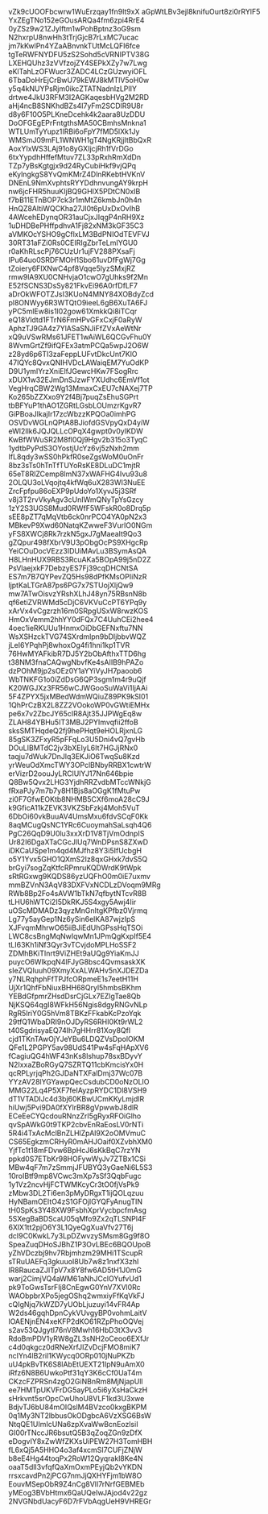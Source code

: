 vZk9cUOOFbcwrw1WuErzqay1fn9lt9xX
aGpWtLBv3ejl8knifuOurt8zi0rRYlF5
YxZEgTNo152eGOusARQa4fm6zpi4RrE4
0yZSz9w21ZJyIftm1wPohBptnz3oG9sm
N2hxrpU8nwHh3tTrjGjcB7rLxMC7ucac
jm7kKwlPn4YZaABnvnkTUtMcLQFI6fce
tgTeRWFNYDFU5zS2Sohd5cVRNIPTV38G
LXEHQUhz3zVVfzojZY4SEPkXZy7w7Lwg
eKlTahLzOFWucr3ZADC4LCzGUzwyiOFL
6TbaDoHrEjCrBwU79kEWJ8kMTlV5oH0w
y5q4kNUYPsRjm0ikcZTATNadnIzLPlIY
drtwe4JkU3RFM3I2AGKaqesbHVg2M2RD
aHj4ncB8SNKhdBZs4I7yFm2SCDlR9U8r
d8y6F10O5PLKneDcehk4k2aara8UzDDU
DoOFGEgEPrFntgthsMA50CBmhsMnkna1
WTLUmTyYupz1IRBi6oFpY7fMD5lXk1Jy
WMSmJ09mFL1WNWH1gT4NgKRjjItBbQxR
AoxYIxWS3LAj91o8yGXIjcjRh1fVrDGo
6txYypdhHffefMtuv7ZL33pRxhRmXdDn
TZp7yBsKgtgjx9d24RyCubiHkf9vjQPq
eKylngkgS8YvQmKMrZ4DlnRKebtHVKnV
DNEnL9NmXvphtsRYYDdhnvungAY9krpH
nw6jcFHR5huuKIjBQ9GHIX5PDtCN0xIB
f7bB11ETnBOP7ck3r1mMtZ6kmbJn0h4n
HnQZ8AItiWQCKha27Jl0t6pUxDxOvIhB
4AWcehEDynqOR31auCjxJIqgP4nRH9Xz
1uDHDBePHffpdhvA1Fj82xNM3kGF35C3
aVMKOcYSHO9gCflxLM3BdPNIOdTEVFVJ
30RT31aFZi0Rs0CEIRIgZbrTeLmIYGU0
r0aKhRLscPj76CUzUr1ujFV288PXsaFj
IPu64uo0SRDFMOH1Sbo61uvDfFgWj7Gg
tZoiery6FlXNwC4pf8Vqqe5lyzSMxjRZ
rmw9lA9XU0CNHvjaO1cwO7gUhks9f2Mn
E52fSCNS3DsSy821FkvEi96A0rfDfLF7
aDrOkWFOTZJsI3KUoN4MNY84XOBdyZcd
pl8ONWyy6R3WTQtO9ieeL6gB6XuTA6FJ
yPC5mlEw8is1l02gow61XmkkQi8iTCqr
eQ18Vldtd1FTrN6FmHPvGFxCxjF0aRyW
AphzTJ9GA4z7YlASaSNJiFfZVxAeWtNr
xQ9uVSwRMs61JFET1wAiWL6QCGvFhu0Y
8WvmGrtZf9ifQFEx3atmPCQa5wpJ2O6W
z28yd6p6TI3zaFeppLUFvtDkcUnt7KlO
47IQYc8QvxQNIHVDcLAWaiqEM7YuOdKP
D9U1ymIYrzXniElfJGewcHKw7FSogRrc
xDUX1w32EJmDnSJzwFYXUdhc6EmVf1ot
VegHrqCBW2Wg13MmaxCxEU7cNAXej7TP
Ko265bZZXxo9Y2f4Bj7puqZsEhuSGPrt
tbBFYuP1thAO1ZGRtLGsbLOUmzrKgvR7
GiPBoaJlkajIr17zcWbzzKPQOa0imhPG
OSVDvWGLnQPtA8BJiofdGSVpyQxD4yiW
eWl2Ilk6JQJQLLcOPqX4gwpt0v0ylKDW
KwBfWWuSR2M8fl0Qj9Hgv2b315o3TyqC
1ydtbPyPdS3OYostjUcYz6vj5zNxh2mm
IfL8qdy3wSS0hPkfR0seZgsWoM0uOnFr
8bz3sTs0hTnTfTUYoRsKE8DLuDC1mjtR
65eT8RlZCemp8lmN37xWAFHG4Ivu93u8
2OLQU3oLVqojtq4kfWq6uX283WI3NuEE
ZrcFpfpu86oEXP9pUdoYo1XyvJ5j3SRf
v8j3T2rvVkyAgv3cUnIWmQNyTpYsGzcy
1zY2S3UGS8Mud0RWfF5WFskR0o8Drq5p
sEE8pZT7qMqVtb6ck0nrPCO4YA0pN2x3
MBkevP9Xwd60NatqKZwweF3VurlO0NGm
yFS8XWCj8Rk7rzkN5gxJ7gMaeaIt9Qo3
gZQpur498fXbrV9U3pObgOcPS9XHgcRp
YeiCOuDocVEzz3IDUiMAvLu3BSymAsQA
H8LHnHUX9RBS3RcuAKa5BOpA99j5nD2Z
PsVlaejxkF7DebzyES7Fj39cqDHCNtSA
ES7m7B7QYPevZQ5Hs98dPfKMsOPIiNzR
ljptKaLTGrA87ps6PG7x7STUojXljQw9
mw7ATwOisvzYRshXLhJ48yn75RBsnN8b
qf6etiZVRWMd5cDjC6VKVuCcPT6YPq9y
xArVx4vCgzrzh16m0SRpgUSxW8rwzKOS
HmOxVemm2hhYY0dFQx7C4UuhCEi2hee4
4oec1ieRKUUu1HnmxOiDbGEFNxftu7NN
WsXSHzckTVG74SXrdmlpn9bDIjbbvWQZ
jLeI6YPqhPj8whoxOg4fi1hni1kp1TVR
76HwMYAFkibR7DJ5Y2bObAfthxTTD6hg
t38NM3fnaCAQwgNbvfKe4sAIIB9hPAZo
dzPOhM9jp2sOEz0Y1aYYiVyJH7paoob6
WbTNKFG1o0iZdDsG6QP3sgm1m4r9uQjf
K20WGJXz3FR56wCJWGooSuWaVi1IjAAi
5F4ZPYX5jxMBedWdmWQiuZ89PK9kSI01
1QhPrCzBX2L8ZZ2VOokoWP0vGWtiEMHx
pe6x7v2ZbcJY65cIR8Ajt35JJPWgEq8w
ZLAH84YBHu5IT3MBJ2PYImvqfii2ffoB
sksSMTHqdeQ2fj9hePHqt9eHOLRjxnLG
85gSK3ZFxyR5pFFqLo3U5Dni4vQ7gvHb
DOuLIBMTdC2jv3bXEIyL6It7HGJjRNx0
taqju7dWuk7DnJlq3EKJiO6TwqSu8Kzd
yrWeuOdXmcTWY3OPclBNbyRRBX1cwtrW
erVizrD2oouJyLRClUlYJ17Nn646bpie
Q8Bw5Qvx2LHG3YjdhRRZvdbMTccWNkjG
fRxaPJy7m7b7y8H1Bjs8aOGgK1fMtuPw
zi0F7GfwEOKtb8NHMB5CXf6moA28cC9J
k9GficA11kZEVK3VKZSbFzkj4Moh5VuT
6DbOi60vkBuuAV4UmsMxu6fdvSCqF0Kk
8aqMCugQsNC1YRc6CuoymahSaLsqh4Q6
PgC26QqD9U0lu3xxXrD1V8TjVmOdnpIS
Ur82I6DgaXTaCGcJlUq7WnDPsnS8ZXwD
iDKCaUSpe1m4qd4MJfhz8Y3i5IfUcbgH
o5Y1Yvx5GHO1QXmS2Iz8qxGHxk7dvS5Q
brGyi7sogZqKtfcRPmruKQDWrdK9tWpk
sRtRGxwg9KQDS86yzUQFhO0m0iE7uxmv
mmBZVnN3AqV83DXFVxNCDLzDVoqm9MRg
RWb8Bp2Fo4sAVW1bTkN7qfbytNTcvR8B
tLHU6hWTCi2I5DkRKJ5S4xgy5Awj4Iir
uOScMDMADz3qyzMnGnItgKPfbz0Vjrmq
Lg77y5ayGep1Nz6ySin6elKA87wjzIpS
XJFvqmMhrwO65iiBJiEdUhGPssHqTSOi
LWC8csBngMqNwIqwMn1JPmQgKxpIf5E4
tLI63Kh1iNf3Qyr3vTCvjdoMPLHoSSF2
ZDMhBKiTInrt9ViZHEt9aUQg9YiaKmJJ
puycO6WlkpqN4lFJyG8bsc4QvmsaskXK
sIeZVQIuuh09XmyXxALWAHv5nXJDEZDa
y7NLRqhphFfTPJfcORpmeE1s7eetH11H
UjXr1QhfFbNiuxBHH68Qryl5hmbsBKhm
YEBdGfpmrZHsdDsrCjGLx7EZlgTae8Qb
NjKSQ64qgI8WFkH56Ngis8dgyRNGvNLp
RgR5IriY0G5hVm8TBKzFFkabKcPzoYqk
29tfQ1WbaDRI9nOJDyRS6RHI0Kt9rWL2
t40SgdrisyaEQ74Ih7gHHrr81Xoy8Qfl
cjd1TKnTAwOjYJeYBu6LDQZVsDpolOKM
QFe1L2PGPY5av98UdS41Pw4sFqHApXV6
fCagiuQG4hWF43nKs8lshup78sxBDyvY
N2IxxaZBoRGyQ7SZRTQ11cbKmcisYx0H
qcRPLyrjqPh2GJDaNTXFalDmj37Wc07B
YYzAV28lYGYawpQecCsdubCD0oNzOLIO
MMG22Lq4P5XF7feIAyzpRYDC1Dl8VSH9
dT1VTADIJc4d3bj60KBwUCmKKyLmjdlR
hiUwj5Pvi9DA0fXYlrBR8gVpwwbJ8dlR
ECeEeCYQcdouRNnzZrI5gRyxRFOiGlho
qvSpAWkG0t9TKP2cbvEnRaEosLV0rNTi
5R4i4TxAcMclBnZLHlZpAl9X2oOMVmuC
CS65EgkzmCRHyR0mAHJOaif0XZvbhXM0
YjfTc1t18mFDvw6BpHcJ6sKkBqC7rzYN
ppkd0S7ETbKr98HOFywWyJv7ZTBx1CSi
MBw4qF7m7zSmmjJFUBYQ3yGaeNi6L5S3
10roIBtf9mp8VCwc3mXp7sSf3QqbFugc
1y1Vz2ncvHjFCTWMKcyCr3tO0fjVsPk9
zMbw3DL2Ti6en3pMyDRgxT1ijQOLqzuu
HyNBamOEItO4zS1GFOjlGYQFyAnugTIN
tH0SpKs3Y48XW9FsbhXprVycbpcfmAsg
5SXegBaBDScaU05qMfo9Zx2qTLSNPl4F
6XlX1tt2pjO6Y3L1QyeQgXuaVfv27T6j
dcI9C0KwkL7y3LpDZwvzySMsm8Gg9f8O
SpeaZuqDHoSJBhZ1P3OvLBEc6BQOUpoB
yZhVDczbj9hv7Rbjmhzm29MHi1TScupR
sTRuUAEFq3gkuuoI8Ub7w8z1nxfX3zhI
lR8RaucaZJITpV7x8Y8fw6AD5tH1J0mG
warj2CimjVQ4aWM61aNhJCclOYufvUd1
pk9ToGwsTsrFIj8CnEgwG0YnV7XVl0Rc
WAObpbrXPo5jegOShq2wmxiyFfKqVkFJ
cQIgNjq7kWZD7yUObLjuzuyi14vFR4Ap
W2ds46gqhDpnCykVUvgyBP0vohmLaitV
lOAENjnEN4xeKFP2dKO61RZpPhoOQVej
s2av53QJgytI76nV8Mwh16HbD3tX3vv3
RdoBmPDV1yRW8gZL3sNH2oCeoo6EXfJr
c4d0qkgcz0dRNeXrfJIZvDcjFMO8miK7
ncIYn4lB2ril1KWycq0ORp010jNuPKZb
uU4pkBvTK6S8lAbEtUEXT21IpN9uAmX0
iRfz6N8B6UwkoPtf31qY3K6cCf0UaT4m
CKzcFZPRSn4zgO2GiNBnRm8MjNjapUll
ee7HMTpUKVFrDG5ayPLo5i6yXsHaCkzH
sHrkvnt5srOpcCwUhoU8VLF1kd3U3xwe
BdjvTJ6bU84mOIQslM4BVzco0kxgBKPM
0q1My3NT2lbbusOkODgbcA6VzXSG6BsW
NtqQE1UImIcUNa6zpXvaWwBcnEozlsiI
GI00rTNccJR6bsutQ5B3qZoqZGn9zDfX
eDogvIY8xZwWfZKXsUiPEW27H3TomHBH
fL6xQj5A5HHO4o3af4xcmSI7CUFjZNjW
b8eE4Hg44toqPx2RoW12Qyqrakl8Ke4N
oaaT5dlI3vfqfQaXmOxmPEyjQb2vYKDN
rrsxcavdPn2jPCG7nmJjQXHYFjm1bW8O
EouvMSepObR9Z4nCg8VlI7rNrfGEBMEb
yMEog3BVbHtmx6QaUQeIwJAjod4v22gz
2NVGNbdUacyF6D7rFVbAqgUeH9VHREGr
